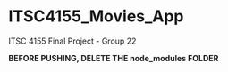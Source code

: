 # ITSC4155_Movies_App
ITSC 4155 Final Project - Group 22

**BEFORE PUSHING, DELETE THE node_modules FOLDER**
